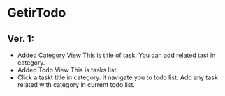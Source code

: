 # GetirTodo

## Ver. 1:
* Added Category View
  This is title of task. You can add related tast in category.
* Added Todo View
  This is tasks list.
* Click a taskt title in category. it navigate you to todo list. Add any task related with category in current todo list.
